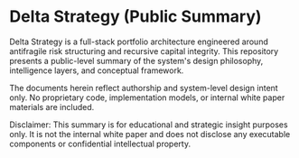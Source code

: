 # Delta Strategy (Public Summary)

Delta Strategy is a full-stack portfolio architecture engineered around antifragile risk structuring and recursive capital integrity. This repository presents a public-level summary of the system's design philosophy, intelligence layers, and conceptual framework.

The documents herein reflect authorship and system-level design intent only. No proprietary code, implementation models, or internal white paper materials are included.

Disclaimer: This summary is for educational and strategic insight purposes only. It is not the internal white paper and does not disclose any executable components or confidential intellectual property.

